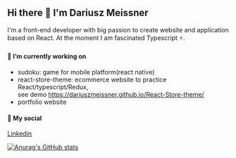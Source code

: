 ## Hi there 👋 I'm Dariusz Meissner

I'm a front-end developer with big passion to create website and application based on React. At the moment I am fascinated Typescript ⚡.

#### 🔭 I’m currently working on
- sudoku: game for mobile platform(react native)
- react-store-theme: ecommerce website to practice React/typescript/Redux, <br/>
  see demo https://dariuszmeissner.github.io/React-Store-theme/
- portfolio website

#### 💬 My social
[Linkedin](https://www.linkedin.com/in/dariusz-robert-meissner/)

[![Anurag's GitHub stats](https://github-readme-stats.vercel.app/api?username=dariuszmeissner&show_icons=true&theme=radical)](https://github.com/anuraghazra/github-readme-stats)


<!--
**DariuszMeissner/DariuszMeissner** is a ✨ _special_ ✨ repository because its `README.md` (this file) appears on your GitHub profile.

Here are some ideas to get you started:

- 🔭 I’m currently working on ...
- 🌱 I’m currently learning ...
- 👯 I’m looking to collaborate on ...
- 🤔 I’m looking for help with ...
- 💬 Ask me about ...
- 📫 How to reach me: ...
- 😄 Pronouns: ...
- ⚡ Fun fact: ...
-->
